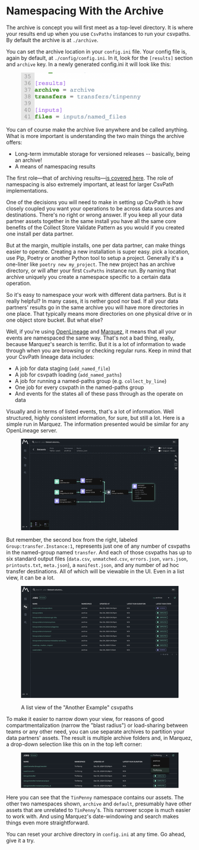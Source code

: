 # Namespacing With the Archive

The archive is concept you will first meet as a top-level directory. It is where your results end up when you use `CsvPaths` instances to run your csvpaths. By default the archive is at `./archive`.

You can set the archive location in your `config.ini` file. Your config file is, again by default, at `./config/config.ini`. In it, look for the `[results]` section and `archive` key. In a newly generated config.ini it will look like this:&#x20;

<figure><img src="../.gitbook/assets/config-archive.png" alt="" width="375"><figcaption></figcaption></figure>

You can of course make the archive live anywhere and be called anything. What is more important is understanding the two main things the archive offers:&#x20;

* Long-term immutable storage for versioned releases -- basically, being an archive!
* A means of namespacing results

The first role—that of archiving results—[is covered here](where-do-i-find-results.md). The role of namespacing is also extremely important, at least for larger CsvPath implementations.&#x20;

One of the decisions you will need to make in setting up CsvPath is how closely coupled you want your operations to be across data sources and destinations. There's no right or wrong answer. If you keep all your data partner assets together in the same install you have all the same core benefits of the Collect Store Validate Pattern as you would if  you created one install per data partner.&#x20;

But at the margin, multiple installs, one per data partner, can make things easier to operate. Creating a new installation is super easy. pick a location, use Pip, Poetry or another Python tool to setup a project. Generally it's a one-liner like `poetry new my_project`. The new project has an archive directory, or will after your first `CsvPaths` instance run. By naming that archive uniquely you create a namespace specific to a certain data operation.

So it's easy to namespace your work with different data partners. But is it really helpful? In many cases, it is nether good nor bad. If all your data partners' results go in the same archive you will have more directories in one place. That typically means more directories on one physical drive or in one object store bucket. But what else?&#x20;

Well, if you're using [OpenLineage](https://openlineage.io/) and [Marquez](https://github.com/MarquezProject/marquez), it means that all your events are namespaced the same way. That's not a bad thing, really, because Marquez's search is terrific. But it is a lot of information to wade through when you are browsing or checking regular runs. Keep in mind that your CsvPath lineage data includes:&#x20;

* A job for data staging (`add_named_file`)
* A job for csvpath loading (`add_named_paths`)
* A job for running a named-paths group (e.g. `collect_by_line`)
* One job for every csvpath in the named-paths group
* And events for the states all of these pass through as the operate on data

Visually and in terms of listed events, that's a lot of information. Well structured, highly consistent information, for sure, but still a lot. Here is a simple run in Marquez. The information presented would be similar for any OpenLineage server.

<figure><img src="../.gitbook/assets/openlineage-view.png" alt=""><figcaption></figcaption></figure>

But remember, the second box from the right, labeled `Group:transfer.Instance:1`, represents just one of any number of csvpaths in the named-group named `transfer`. And each of those csvpaths has up to six standard output files (`data.csv`, `unmatched.csv`, `errors.json`, `vars.json`, `printouts.txt`, `meta.json`), a `manifest.json`, and any number of ad hoc transfer destinations. All of which will be viewable in the UI. Even in a list view, it can be a lot.

<figure><img src="../.gitbook/assets/marquez-list-view.png" alt=""><figcaption><p>A list view of the "Another Example" csvpaths</p></figcaption></figure>

To make it easier to narrow down your view, for reasons of good compartmentalization (narrow the "blast radius") or load-sharing between teams or any other need, you can use separate archives to partition your data partners' assets. The result is multiple archive folders and, in Marquez, a drop-down selection like this on in the top left corner:

<figure><img src="../.gitbook/assets/marquez-selecting-namespace.png" alt=""><figcaption></figcaption></figure>

Here you can see that the `TinPenny` namespace contains our assets. The other two namespaces shown, `archive` and `default`, presumably have other assets that are unrelated to `TinPenny`'s. This narrower scope is much easier to work with. And using Marquez's date-windowing and search makes things even more straightforward.&#x20;

You can reset your archive directory in `config.ini` at any time. Go ahead, give it a try.
